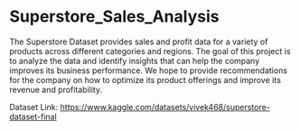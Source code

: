 # Superstore_Sales_Analysis
The Superstore Dataset provides sales and profit data for a variety of products across different categories and regions. The goal of this project is to analyze the data and identify insights that can help the company improves its business performance. We hope to provide recommendations for the company on how to optimize its product offerings and improve its revenue and profitability.

Dataset Link: https://www.kaggle.com/datasets/vivek468/superstore-dataset-final
